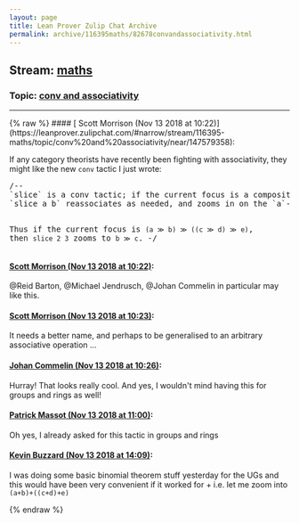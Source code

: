 ```yaml
---
layout: page
title: Lean Prover Zulip Chat Archive 
permalink: archive/116395maths/82678convandassociativity.html
---
```


## Stream: [maths](https://leanprover-community.github.io/archive/116395maths/index.html)
### Topic: [conv and associativity](https://leanprover-community.github.io/archive/116395maths/82678convandassociativity.html)

---

<base href="https://leanprover.zulipchat.com">
{% raw %}
#### [ Scott Morrison (Nov 13 2018 at 10:22)](https://leanprover.zulipchat.com/#narrow/stream/116395-maths/topic/conv%20and%20associativity/near/147579358):
<p>If any category theorists have recently been fighting with associativity, they might like the new <code>conv</code> tactic I just wrote:</p>
<div class="codehilite"><pre><span></span>/--
`slice` is a conv tactic; if the current focus is a composition of several morphisms,
`slice a b` reassociates as needed, and zooms in on the `a`-th through `b`-th morphisms.

Thus if the current focus is `(a ≫ b) ≫ ((c ≫ d) ≫ e)`, then `slice 2 3` zooms to `b ≫ c`.
 -/
</pre></div>

#### [ Scott Morrison (Nov 13 2018 at 10:22)](https://leanprover.zulipchat.com/#narrow/stream/116395-maths/topic/conv%20and%20associativity/near/147579364):
<p><span class="user-mention" data-user-id="110032">@Reid Barton</span>, <span class="user-mention" data-user-id="128547">@Michael Jendrusch</span>, <span class="user-mention" data-user-id="112680">@Johan Commelin</span> in particular may like this.</p>

#### [ Scott Morrison (Nov 13 2018 at 10:23)](https://leanprover.zulipchat.com/#narrow/stream/116395-maths/topic/conv%20and%20associativity/near/147579390):
<p>It needs a better name, and perhaps to be generalised to an arbitrary associative operation ...</p>

#### [ Johan Commelin (Nov 13 2018 at 10:26)](https://leanprover.zulipchat.com/#narrow/stream/116395-maths/topic/conv%20and%20associativity/near/147579530):
<p>Hurray! That looks really cool. And yes, I wouldn't mind having this for groups and rings as well!</p>

#### [ Patrick Massot (Nov 13 2018 at 11:00)](https://leanprover.zulipchat.com/#narrow/stream/116395-maths/topic/conv%20and%20associativity/near/147580947):
<p>Oh yes, I already asked for this tactic in groups and rings</p>

#### [ Kevin Buzzard (Nov 13 2018 at 14:09)](https://leanprover.zulipchat.com/#narrow/stream/116395-maths/topic/conv%20and%20associativity/near/147589525):
<p>I was doing some basic binomial theorem stuff yesterday for the UGs and this would have been very convenient if it worked for + i.e. let me zoom into <code>(a+b)+((c+d)+e)</code></p>


{% endraw %}
